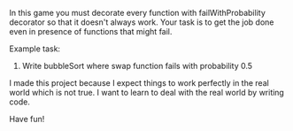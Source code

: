 

In this game you must decorate every function with failWithProbability
decorator so that it doesn't always work. Your task is to get the job done even
in presence of functions that might fail.  

Example task: 

  1. Write bubbleSort where swap function fails with probability 0.5

I made this project because I expect things to work perfectly in the real world
which is not true. I want to learn to deal with the real world by writing code. 

Have fun! 



